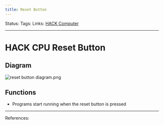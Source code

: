 ```yaml
---
title: Reset Button
---
```

Status:
Tags:
Links: [HACK Computer](out/hack-computer.md)
___
# HACK CPU Reset Button
## Diagram
![reset button diagram.png](None)
## Functions
- Programs start running when the reset button is pressed

___
References: